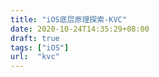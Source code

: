 ```yaml
---
title: "iOS底层原理探索-KVC"
date: 2020-10-24T14:35:29+08:00
draft: true
tags: ["iOS"]
url:  "kvc"
---
```


